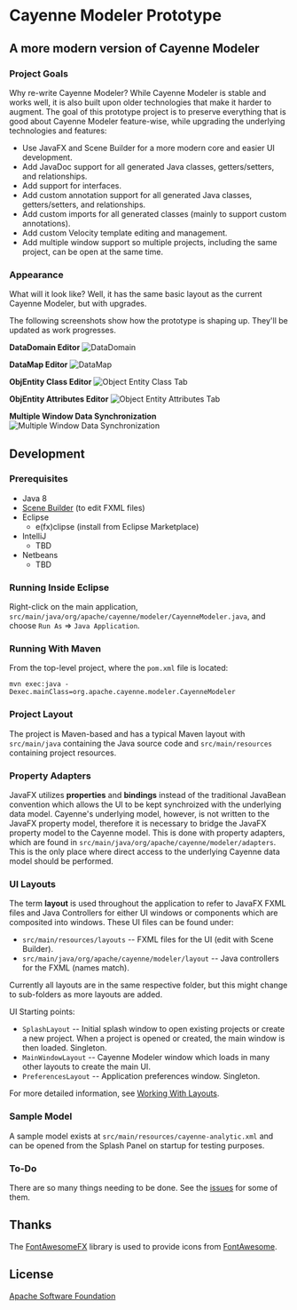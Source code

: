 # Cayenne Modeler Prototype
## A more modern version of Cayenne Modeler

### Project Goals

Why re-write Cayenne Modeler?  While Cayenne Modeler is stable and works well, it is also built upon older technologies that make it harder to augment.  The goal of this prototype project is to preserve everything that is good about Cayenne Modeler feature-wise, while upgrading the underlying technologies and features:

* Use JavaFX and Scene Builder for a more modern core and easier UI development.
* Add JavaDoc support for all generated Java classes, getters/setters, and relationships.
* Add support for interfaces.
* Add custom annotation support for all generated Java classes, getters/setters, and relationships.
* Add custom imports for all generated classes (mainly to support custom annotations).
* Add custom Velocity template editing and management.
* Add multiple window support so multiple projects, including the same project, can be open at the same time.

### Appearance

What will it look like?  Well, it has the same basic layout as the current Cayenne Modeler, but with upgrades.

The following screenshots show how the prototype is shaping up.  They'll be updated as work progresses.

**DataDomain Editor**
![DataDomain](https://dl.dropboxusercontent.com/u/54311650/CayenneModelerPrototype/DataDomain.png)

**DataMap Editor**
![DataMap](https://dl.dropboxusercontent.com/u/54311650/CayenneModelerPrototype/DataMap.png)

**ObjEntity Class Editor**
![Object Entity Class Tab](https://dl.dropboxusercontent.com/u/54311650/CayenneModelerPrototype/ObjectEntity1.png)

**ObjEntity Attributes Editor**
![Object Entity Attributes Tab](https://dl.dropboxusercontent.com/u/54311650/CayenneModelerPrototype/ObjectEntity2.png)

**Multiple Window Data Synchronization**
![Multiple Window Data Synchronization](https://dl.dropboxusercontent.com/u/54311650/CayenneModelerPrototype/DataSynchronization.gif)

## Development

### Prerequisites

* Java 8
* [Scene Builder](http://gluonhq.com/open-source/scene-builder/) (to edit FXML files)
* Eclipse
    * e(fx)clipse (install from Eclipse Marketplace)
* IntelliJ
    * TBD
* Netbeans
    * TBD

### Running Inside Eclipse

Right-click on the main application,
`src/main/java/org/apache/cayenne/modeler/CayenneModeler.java`,
and choose `Run As` => `Java Application`.

### Running With Maven

From the top-level project, where the `pom.xml` file is located:

`mvn exec:java -Dexec.mainClass=org.apache.cayenne.modeler.CayenneModeler`

### Project Layout

The project is Maven-based and has a typical Maven layout with `src/main/java` containing the Java source code and `src/main/resources` containing project resources.

### Property Adapters

JavaFX utilizes **properties** and **bindings** instead of the traditional JavaBean convention which allows the UI to be kept synchroized with the underlying data model.  Cayenne's underlying model, however, is not written to the JavaFX property model, therefore it is necessary to bridge the JavaFX property model to the Cayenne model.  This is done with property adapters, which are found in `src/main/java/org/apache/cayenne/modeler/adapters`.  This is the only place where direct access to the underlying Cayenne data model should be performed.

### UI Layouts

The term **layout** is used throughout the application to refer to JavaFX FXML files and Java Controllers for either UI windows or components which are composited into windows.  These UI files can be found under:

* `src/main/resources/layouts` -- FXML files for the UI (edit with Scene Builder).
* `src/main/java/org/apache/cayenne/modeler/layout` -- Java controllers for the FXML (names match).

Currently all layouts are in the same respective folder, but this might change to sub-folders as more layouts are added.

UI Starting points:

* `SplashLayout` -- Initial splash window to open existing projects or create a new project.  When a project is opened or created, the main window is then loaded.  Singleton.
* `MainWindowLayout` -- Cayenne Modeler window which loads in many other layouts to create the main UI.
* `PreferencesLayout` -- Application preferences window.  Singleton.

For more detailed information, see [Working With Layouts](https://github.com/mrg/CMP/wiki/Working-With-Layouts).

### Sample Model

A sample model exists at `src/main/resources/cayenne-analytic.xml` and can be opened from the Splash Panel on startup for testing purposes.

### To-Do

There are so many things needing to be done.  See the [issues](https://github.com/mrg/CMP/issues) for some of them.

## Thanks

The [FontAwesomeFX](https://bitbucket.org/Jerady/fontawesomefx) library is used to provide icons from [FontAwesome](https://fortawesome.github.io/Font-Awesome/).

## License

[Apache Software Foundation](http://www.apache.org/licenses/LICENSE-2.0)

